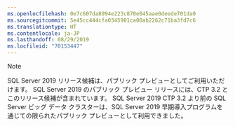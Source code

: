 ```yaml
---
ms.openlocfilehash: 0e7c607da8994e223c870e045aae0deede701da0
ms.sourcegitcommit: 5e45cc444cfa0345901ca00ab2262c71ba3fd7c6
ms.translationtype: HT
ms.contentlocale: ja-JP
ms.lasthandoff: 08/29/2019
ms.locfileid: "70153447"
---
```

> [!NOTE]
>SQL Server 2019 リリース候補は、パブリック プレビューとしてご利用いただけます。 SQL Server 2019 のパブリック プレビュー リリースには、CTP 3.2 とこのリリース候補が含まれています。
>SQL Server 2019 CTP 3.2 より前の SQL Server ビッグ データ クラスターは、SQL Server 2019 早期導入プログラムを通じての限られたパブリック プレビューとして利用できました。